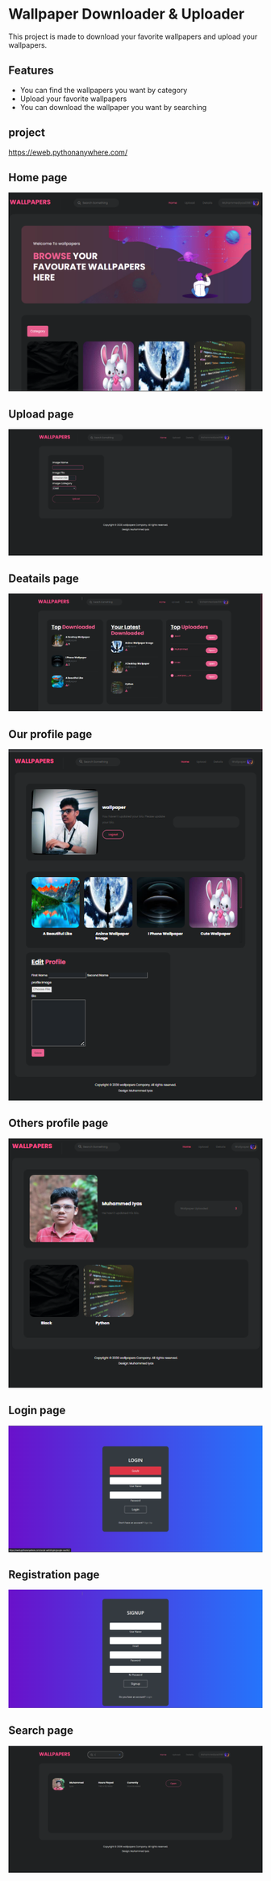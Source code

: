 
# Wallpaper Downloader & Uploader

This project is made to download your favorite wallpapers and upload your wallpapers.



## Features

- You can find the wallpapers you want by category
- Upload your favorite wallpapers
- You can download the wallpaper you want by searching



## project

https://eweb.pythonanywhere.com/


## Home page

![App Screenshot](https://github.com/muhammediyas786/Wallpaper/blob/master/screenshots/Screenshot_20221104_101735.png)


## Upload page

![App Screenshot](https://github.com/muhammediyas786/Wallpaper/blob/master/screenshots/Screenshot_20221104_102018.png)


## Deatails page

![App Screenshot](https://github.com/muhammediyas786/Wallpaper/blob/master/screenshots/Screenshot_20221104_102214.png)


## Our profile page

![App Screenshot](https://github.com/muhammediyas786/Wallpaper/blob/master/screenshots/Screenshot_20221104_102357.png)


## Others profile page

![App Screenshot](https://github.com/muhammediyas786/Wallpaper/blob/master/screenshots/Screenshot_20221104_102429.png)


## Login page

![App Screenshot](https://github.com/muhammediyas786/Wallpaper/blob/master/screenshots/Screenshot_20221104_101809.png)


## Registration page

![App Screenshot](https://github.com/muhammediyas786/Wallpaper/blob/master/screenshots/Screenshot_20221104_101826.png)


## Search page

![App Screenshot](https://github.com/muhammediyas786/Wallpaper/blob/master/screenshots/Screenshot_20221104_102001.png)

